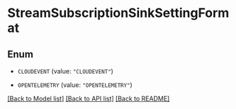 # StreamSubscriptionSinkSettingFormat

## Enum


* `CLOUDEVENT` (value: `"CLOUDEVENT"`)

* `OPENTELEMETRY` (value: `"OPENTELEMETRY"`)


[[Back to Model list]](../README.md#documentation-for-models) [[Back to API list]](../README.md#documentation-for-api-endpoints) [[Back to README]](../README.md)


